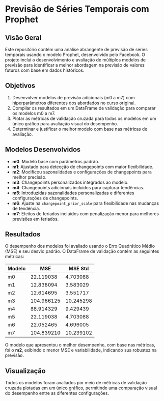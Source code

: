 # Previsão de Séries Temporais com Prophet

## Visão Geral
Este repositório contém uma análise abrangente de previsão de séries temporais usando o modelo Prophet, desenvolvido pelo Facebook. O projeto inclui o desenvolvimento e avaliação de múltiplos modelos de previsão para identificar a melhor abordagem na previsão de valores futuros com base em dados históricos.

## Objetivos
1. Desenvolver modelos de previsão adicionais (m0 a m7) com hiperparâmetros diferentes dos abordados no curso original.
2. Compilar os resultados em um DataFrame de validação para comparar os modelos m0 a m7.
3. Plotar as métricas de validação cruzada para todos os modelos em um único gráfico para avaliação visual do desempenho.
4. Determinar e justificar o melhor modelo com base nas métricas de avaliação.

## Modelos Desenvolvidos
- **m0**: Modelo base com parâmetros padrão.
- **m1**: Ajustado para detecção de changepoints com maior flexibilidade.
- **m2**: Modificou sazonalidades e configurações de changepoints para melhor precisão.
- **m3**: Changepoints personalizados integrados ao modelo.
- **m4**: Changepoints adicionais incluídos para capturar tendências.
- **m5**: Introduzidas sazonalidades personalizadas e diferentes configurações de changepoints.
- **m6**: Ajuste na `changepoint_prior_scale` para flexibilidade nas mudanças de tendência.
- **m7**: Efeitos de feriados incluídos com penalização menor para melhores previsões em feriados.

## Resultados
O desempenho dos modelos foi avaliado usando o Erro Quadrático Médio (MSE) e seu desvio padrão. O DataFrame de validação contém as seguintes métricas:

| Modelo | MSE       | MSE Std   |
|--------|-----------|-----------|
| m0     | 22.119038 | 4.703088  |
| m1     | 12.838094 | 3.583029  |
| m2     | 12.614695 | 3.551717  |
| m3     | 104.966125| 10.245298 |
| m4     | 88.914329 | 9.429439  |
| m5     | 22.119038 | 4.703088  |
| m6     | 22.052465 | 4.696005  |
| m7     | 104.839210| 10.239102 |

O modelo que apresentou o melhor desempenho, com base nas métricas, foi o **m2**, exibindo o menor MSE e variabilidade, indicando sua robustez na previsão.

## Visualização
Todos os modelos foram avaliados por meio de métricas de validação cruzada plotadas em um único gráfico, permitindo uma comparação visual do desempenho entre as diferentes configurações.

